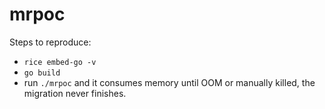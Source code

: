 # mrpoc

Steps to reproduce:

- `rice embed-go -v`
- `go build`
- run `./mrpoc` and it consumes memory until OOM or manually killed, the
  migration never finishes.

